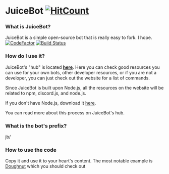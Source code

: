 # JuiceBot [![HitCount](http://hits.dwyl.com/lambdagit101/JuiceBot.svg)](http://hits.dwyl.com/lambdagit101/JuiceBot.svg)

### What is JuiceBot?

JuiceBot is a simple open-source bot that is really easy to fork. I hope. [![CodeFactor](https://www.codefactor.io/repository/github/lambdagit101/juicebot/badge)](https://www.codefactor.io/repository/github/lambdagit101/juicebot) [![Build Status](https://img.shields.io/badge/build-who%20cares-green)](https://www.youtube.com/watch?v=dQw4w9WgXcQ)

### How do I use it?

JuiceBot's "hub" is located **[here](https://cevacinevus.gitbook.io/juicebot/)**. Here you can check good resources you can use for your own bots, other developer resources, or if you are not a developer, you can just check out the website for a list of commands.

Since JuiceBot is built upon Node.js, all the resources on the website will be related to npm, discord.js, and node.js.

If you don't have Node.js, download it [here](https://nodejs.org/en/download/).

You can read more about this process on JuiceBot's hub.

### What is the bot's prefix?

jb/

### How to use the code
Copy it and use it to your heart's content. The most notable example is [Doughnut](https://github.com/DavidJoacaRo/doughnut/) which you should check out
